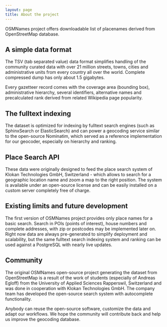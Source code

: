 ```yaml
---
layout: page
title: About the project
---
```


OSMNames project offers downloadable list of placenames derived from OpenStreetMap database.

## A simple data format

The TSV (tab separated value) data format simplifies handling of the community curated data with over 21 million streets, towns, cities and administrative units from every country all over the world. Complete compressed dump has only about 1.5 gigabytes.

Every gazetteer record comes with the coverage area (bounding box), administrative hierarchy, several identifiers, alternative names and precalculated rank derived from related Wikipedia page popularity.

## The fulltext indexing

The dataset is optimized for indexing by fulltext search engines (such as SphinxSearch or ElasticSearch) and can power a geocoding service similar to the open-source Nominatim, which served as a reference implementation for our geocoder, especially on hierarchy and ranking.

## Place Search API

These data were originally designed to feed the place search system of Klokan Technologies GmbH, Switzerland - which allows to search for a geographic location name and zoom a map to the right position. The system is available under an open-source license and can be easily installed on a custom server completely free of charge.

## Existing limits and future development

The first version of OSMNames project provides only place names for a basic search.
Search in POIs (points of interest), house numbers and complete addresses, with zip or postcodes may be implemented later on.
Right now data are always pre-generated to simplify deployment and scalability, but the same fulltext search indexing system and ranking can be used against a PostgreSQL with nearly live updates.

## Community

The original OSMNames open-source project generating the dataset from OpenStreetMap is a result of the work of students (especially of Andreas Egloff) from the University of Applied Sciences Rapperswil, Switzerland and was done in cooperation with Klokan Technologies GmbH. The company team has developed the open-source search system with autocomplete functionality.

Anybody can reuse the open-source software, customize the data and adapt our workflows. We hope the community will contribute back and help us improve the geocoding database.
